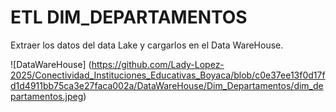 # ETL DIM_DEPARTAMENTOS
Extraer los datos del data Lake y cargarlos en el Data WareHouse.

![DataWareHouse] (https://github.com/Lady-Lopez-2025/Conectividad_Instituciones_Educativas_Boyaca/blob/c0e37ee13f0d17fd1d4911bb75ca3e27faca002a/DataWareHouse/Dim_Departamentos/dim_departamentos.jpeg)
